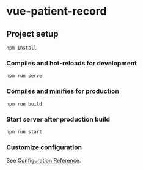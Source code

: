 # vue-patient-record

## Project setup
```
npm install
```

### Compiles and hot-reloads for development
```
npm run serve
```

### Compiles and minifies for production
```
npm run build
```

### Start server after production build
```
npm run start
```

### Customize configuration
See [Configuration Reference](https://cli.vuejs.org/config/).
